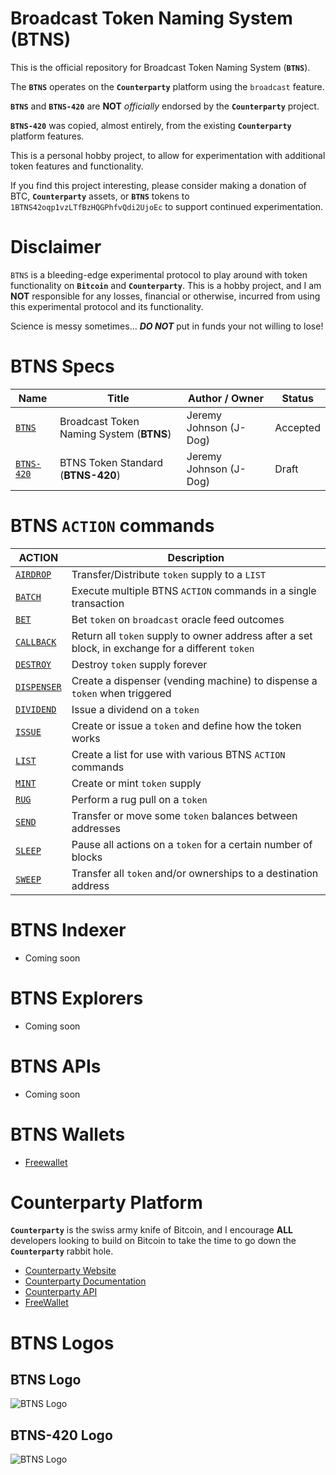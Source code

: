 # Broadcast Token Naming System (BTNS)

This is the official repository for Broadcast Token Naming System (**`BTNS`**). 

The **`BTNS`** operates on the **`Counterparty`** platform using the `broadcast` feature. 

**`BTNS`** and **`BTNS-420`** are **NOT** _officially_ endorsed by the **`Counterparty`** project. 

**`BTNS-420`** was copied, almost entirely, from the existing **`Counterparty`** platform features. 

This is a personal hobby project, to allow for experimentation with additional token features and functionality.

If you find this project interesting, please consider making a donation of BTC, **`Counterparty`** assets, or **`BTNS`** tokens to `1BTNS42oqp1vzLTfBzHQGPhfvQdi2UjoEc` to support continued experimentation.


# Disclaimer 
`BTNS` is a bleeding-edge experimental protocol to play around with token functionality on **`Bitcoin`** and **`Counterparty`**. This is a hobby project, and  I am **NOT** responsible for any losses, financial or otherwise, incurred from using this experimental protocol and its functionality. 

Science is messy sometimes... _**DO NOT**_ put in funds your not willing to lose!


# BTNS Specs

Name                          | Title                                     |  Author / Owner        | Status        |
----------------------------  | ----------------------------------------- | ---------------------- | ------------- |
[`BTNS`](./docs/BTNS.md)        | Broadcast Token Naming System (**BTNS**) | Jeremy Johnson (J-Dog) | Accepted      |
[`BTNS-420`](./docs/BTNS-420.md)| BTNS Token Standard (**BTNS-420**)        | Jeremy Johnson (J-Dog) | Draft         |


# BTNS `ACTION` commands

| ACTION                                     | Description                                                                                       | 
| ------------------------------------------ | ------------------------------------------------------------------------------------------------- |
| [`AIRDROP`](./docs/actions/AIRDROP.md)     | Transfer/Distribute `token` supply to a `LIST`                                                    |
| [`BATCH`](./docs/actions/BATCH.md)         | Execute multiple BTNS `ACTION` commands in a single transaction                                   |
| [`BET`](./docs/actions/BET.md)             | Bet `token` on `broadcast` oracle feed outcomes                                                   |
| [`CALLBACK`](./docs/actions/CALLBACK.md)   | Return all `token` supply to owner address after a set block, in exchange for a different `token` |
| [`DESTROY`](./docs/actions/DESTROY.md)     | Destroy `token` supply forever                                                                    |
| [`DISPENSER`](./docs/actions/DISPENSER.md) | Create a dispenser (vending machine) to dispense a `token` when triggered                         |
| [`DIVIDEND`](./docs/actions/DIVIDEND.md)   | Issue a dividend on a `token`                                                                     |
| [`ISSUE`](./docs/actions/ISSUE.md)         | Create or issue a `token` and define how the token works                                          |
| [`LIST`](./docs/actions/LIST.md)           | Create a list for use with various BTNS `ACTION` commands                                         |
| [`MINT`](./docs/actions/MINT.md)           | Create or mint `token` supply                                                                     |
| [`RUG`](./docs/actions/RUG.md)             | Perform a rug pull on a `token`                                                                   |
| [`SEND`](./docs/actions/SEND.md)           | Transfer or move some `token` balances between addresses                                          |
| [`SLEEP`](./docs/actions/SLEEP.md)         | Pause all actions on a `token` for a certain number of blocks                                     |
| [`SWEEP`](./docs/actions/SWEEP.md)         | Transfer all `token` and/or ownerships to a destination address                                   |


# BTNS Indexer
- Coming soon


# BTNS Explorers
- Coming soon


# BTNS APIs
- Coming soon


# BTNS Wallets
- [Freewallet](https://freewallet.io/)

# Counterparty Platform
**`Counterparty`** is the swiss army knife of Bitcoin, and I encourage **ALL** developers looking to build on Bitcoin to take the time to go down the **`Counterparty`** rabbit hole.
- [Counterparty Website](https://counterparty.io)
- [Counterparty Documentation](https://docs.counterparty.io)
- [Counterparty API](https://api.counterparty.io)
- [FreeWallet](https://freewallet.io)


# BTNS Logos

## BTNS Logo
![BTNS Logo](./logos/BTNS.wtf.png)

## BTNS-420 Logo
![BTNS Logo](./logos/BTNS-420.io.png)
